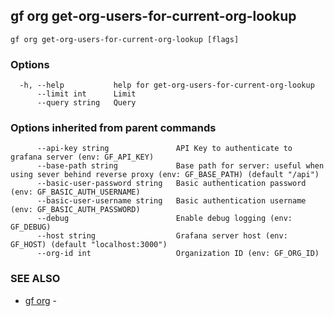 ## gf org get-org-users-for-current-org-lookup



```
gf org get-org-users-for-current-org-lookup [flags]
```

### Options

```
  -h, --help           help for get-org-users-for-current-org-lookup
      --limit int      Limit
      --query string   Query
```

### Options inherited from parent commands

```
      --api-key string               API Key to authenticate to grafana server (env: GF_API_KEY)
      --base-path string             Base path for server: useful when using sever behind reverse proxy (env: GF_BASE_PATH) (default "/api")
      --basic-user-password string   Basic authentication password (env: GF_BASIC_AUTH_USERNAME)
      --basic-user-username string   Basic authentication username (env: GF_BASIC_AUTH_PASSWORD)
      --debug                        Enable debug logging (env: GF_DEBUG)
      --host string                  Grafana server host (env: GF_HOST) (default "localhost:3000")
      --org-id int                   Organization ID (env: GF_ORG_ID)
```

### SEE ALSO

* [gf org](gf_org.md)	 - 

